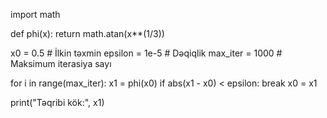 import math

def phi(x):
    return math.atan(x**(1/3))

x0 = 0.5  # İlkin təxmin
epsilon = 1e-5  # Dəqiqlik
max_iter = 1000  # Maksimum iterasiya sayı

for i in range(max_iter):
    x1 = phi(x0)
    if abs(x1 - x0) < epsilon:
        break
    x0 = x1

print("Təqribi kök:", x1)
